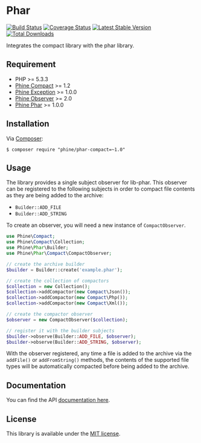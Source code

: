 Phar
====

[![Build Status][]](https://travis-ci.org/phine/lib-phar-compact)
[![Coverage Status][]](https://coveralls.io/r/phine/lib-phar-compact)
[![Latest Stable Version][]](https://packagist.org/packages/phine/phar-compact)
[![Total Downloads][]](https://packagist.org/packages/phine/phar-compact)

Integrates the compact library with the phar library.

Requirement
-----------

- PHP >= 5.3.3
- [Phine Compact][] >= 1.2
- [Phine Exception][] >= 1.0.0
- [Phine Observer][] >= 2.0
- [Phine Phar][] >= 1.0.0

Installation
------------

Via [Composer][]:

    $ composer require "phine/phar-compact=~1.0"

Usage
-----

The library provides a single subject observer for lib-phar. This observer
can be registered to the following subjects in order to compact file contents
as they are being added to the archive:

- `Builder::ADD_FILE`
- `Builder::ADD_STRING`

To create an observer, you will need a new instance of `CompactObserver`.

```php
use Phine\Compact;
use Phine\Compact\Collection;
use Phine\Phar\Builder;
use Phine\Phar\Compact\CompactObserver;

// create the archive builder
$builder = Builder::create('example.phar');

// create the collection of compactors
$collection = new Collection();
$collection->addCompactor(new Compact\Json());
$collection->addCompactor(new Compact\Php());
$collection->addCompactor(new Compact\Xml());

// create the compactor observer
$observer = new CompactObserver($collection);

// register it with the builder subjects
$builder->observe(Builder::ADD_FILE, $observer);
$builder->observe(Builder::ADD_STRING, $observer);
```

With the observer registered, any time a file is added to the archive via the
`addFile()` or `addFromString()` methods, the contents of the supported file
types will be automatically compacted before being added to the archive.

Documentation
-------------

You can find the API [documentation here][].

License
-------

This library is available under the [MIT license](LICENSE).

[Build Status]: https://travis-ci.org/phine/lib-phar-compact.png?branch=master
[Coverage Status]: https://coveralls.io/repos/phine/lib-phar-compact/badge.png
[Latest Stable Version]: https://poser.pugx.org/phine/phar-compact/v/stable.png
[Total Downloads]: https://poser.pugx.org/phine/phar-compact/downloads.png
[Phine Compact]: https://github.com/phine/lib-compact
[Phine Exception]: https://github.com/phine/lib-exception
[Phine Observer]: https://github.com/phine/lib-observer
[Phine Phar]: https://github.com/phine/lib-phar
[Composer]: http://getcomposer.org/
[documentation here]: http://phine.github.io/lib-phar-compact
